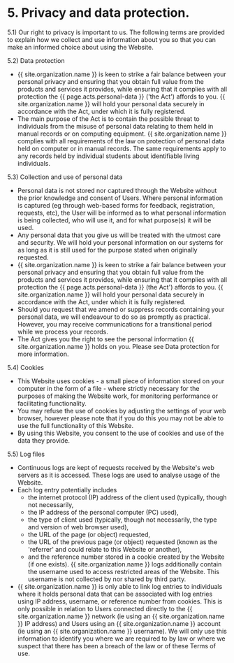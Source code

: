 # 5. Privacy and data protection.
5.1) Our right to privacy is important to us. The following terms are provided to explain how we collect and use information about you so that you can make an informed choice about using the Website.

5.2) Data protection
* {{ site.organization.name }} is keen to strike a fair balance between your personal privacy and ensuring that you obtain full value from the products and services it provides, while ensuring that it complies with all protection the {{ page.acts.personal-data }} ('the Act') affords to you. {{ site.organization.name }} will hold your personal data securely in accordance with the Act, under which it is fully registered.
* The main purpose of the Act is to contain the possible threat to individuals from the misuse of personal data relating to them held in manual records or on computing equipment. {{ site.organization.name }} complies with all requirements of the law on protection of personal data held on computer or in manual records. The same requirements apply to any records held by individual students about identifiable living individuals.

5.3) Collection and use of personal data
* Personal data is not stored nor captured through the Website without the prior knowledge and consent of Users. Where personal information is captured (eg through web-based forms for feedback, registration, requests, etc), the User will be informed as to what personal information is being collected, who will use it, and for what purpose(s) it will be used.
* Any personal data that you give us will be treated with the utmost care and security. We will hold your personal information on our systems for as long as it is still used for the purpose stated when originally requested.
* {{ site.organization.name }} is keen to strike a fair balance between your personal privacy and ensuring that you obtain full value from the products and services it provides, while ensuring that it complies with all protection the {{ page.acts.personal-data }} (the Act') affords to you. {{ site.organization.name }} will hold your personal data securely in accordance with the Act, under which it is fully registered.
* Should you request that we amend or suppress records containing your personal data, we will endeavour to do so as promptly as practical. However, you may receive communications for a transitional period while we process your records.
* The Act gives you the right to see the personal information {{ site.organization.name }} holds on you. Please see Data protection for more information.

5.4) Cookies
* This Website uses cookies - a small piece of information stored on your computer in the form of a file - where strictly necessary for the purposes of making the Website work, for monitoring performance or facilitating functionality.
* You may refuse the use of cookies by adjusting the settings of your web browser, however please note that if you do this you may not be able to use the full functionality of this Website.
* By using this Website, you consent to the use of cookies and use of the data they provide.

5.5) Log files
* Continuous logs are kept of requests received by the Website's web servers as it is accessed. These logs are used to analyse usage of the Website.
* Each log entry potentially includes
  + the internet protocol (IP) address of the client used (typically, though not necessarily,
  + the IP address of the personal computer (PC) used),
  + the type of client used (typically, though not necessarily, the type and version of web browser used),
  + the URL of the page (or object) requested,
  + the URL of the previous page (or object) requested (known as the 'referrer' and could relate to this Website or another),
  + and the reference number stored in a cookie created by the Website (if one exists).
{{ site.organization.name }} logs additionally contain the username used to access restricted areas of the Website. This username is not collected by nor shared by third party.
* {{ site.organization.name }} is only able to link log entries to individuals where it holds personal data that can be associated with log entries using IP address, username, or reference number from cookies. This is only possible in relation to Users connected directly to the {{ site.organization.name }} network (ie using an {{ site.organization.name }} IP address) and Users using an {{ site.organization.name }} account (ie using an {{ site.organization.name }} username). We will only use this information to identify you where we are required to by law or where we suspect that there has been a breach of the law or of these Terms of use.
